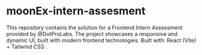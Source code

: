 # moonEx-intern-assesment
This repository contains the solution for a Frontend Intern Assessment provided by @DotProLabs. The project showcases a responsive and dynamic UI, built with modern frontend technologies.  Built with: React (Vite) + Tailwind CSS .
